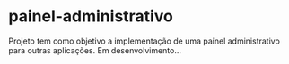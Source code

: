 # painel-administrativo
Projeto tem como objetivo a implementação de uma painel administrativo para outras aplicações. Em desenvolvimento...

